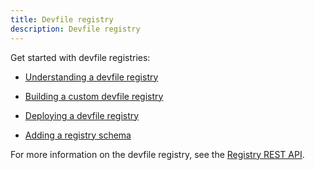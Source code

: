 ```yaml
---
title: Devfile registry
description: Devfile registry
---
```


Get started with devfile registries:

- [Understanding a devfile registry](./understanding-a-devfile-registry)

- [Building a custom devfile registry](./building-a-custom-devfile-registry)

- [Deploying a devfile registry](./deploying-a-devfile-registry)

- [Adding a registry schema](./adding-a-registry-schema)

For more information on the devfile registry, see the [Registry REST
API](https://github.com/johnmcollier/registry-docs/blob/main/registry-REST-API.adoc).
